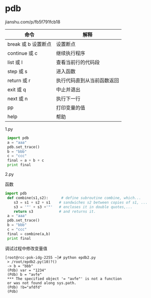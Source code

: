 # pdb




jianshu.com/p/fb5f791fcb18


| 命令 | 解释 |
| --- | --- |
| break 或 b 设置断点 | 设置断点 |
| continue 或 c | 继续执行程序 |
| list 或 l | 查看当前行的代码段 |
| step 或 s | 进入函数 |
| return 或 r | 执行代码直到从当前函数返回 |
| exit 或 q | 中止并退出 |
| next 或 n | 执行下一行 |
| pp | 打印变量的值 |
| help | 帮助 |

1.py

```python
 import pdb 
 a = "aaa"
 pdb.set_trace() 
 b = "bbb"
 c = "ccc"
 final = a + b + c 
 print final
```

2.py

函数

```python
import pdb 
 def combine(s1,s2):      # define subroutine combine, which... 
    s3 = s1 + s2 + s1    # sandwiches s2 between copies of s1, ... 
    s3 = '"' + s3 +'"'   # encloses it in double quotes,... 
    return s3            # and returns it. 
 a = "aaa"
 pdb.set_trace() 
 b = "bbb"
 c = "ccc"
 final = combine(a,b) 
 print final
```


调试过程中修改变量值


```
[root@rcc-pok-idg-2255 ~]# python epdb2.py 
 > /root/epdb2.py(10)?() 
 -> b = "bbb"
 (Pdb) var = "1234"
 (Pdb) b = "avfe"
 *** The specified object '= "avfe"' is not a function 
 or was not found along sys.path. 
 (Pdb) !b="afdfd"
 (Pdb)
```





